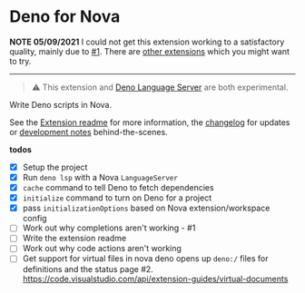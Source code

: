 # Deno for Nova

**NOTE 05/09/2021** I could not get this extension working to a satisfactory quality, mainly due to [#1](https://github.com/robb-j/nova-deno/issues/1).
There are [other extensions](https://extensions.panic.com/search/?search=deno) which you might want to try.

---

> :warning: This extension and [Deno Language Server](https://github.com/denoland/deno/tree/main/cli/lsp) are both experimental.

Write Deno scripts in Nova.

See the [Extension readme](/Deno.novaextension/README.md) for more information,
the [changelog](/Deno.novaextension/CHANGELOG.md) for updates
or [development notes](/DEV.md) behind-the-scenes.

**todos**

- [x] Setup the project
- [x] Run `deno lsp` with a Nova `LanguageServer`
- [x] `cache` command to tell Deno to fetch dependencies
- [x] `initialize` command to turn on Deno for a project
- [x] pass `initializationOptions` based on Nova extension/workspace config
- [ ] Work out why completions aren't working - #1
- [ ] Write the extension readme
- [ ] Work out why code actions aren't working
- [ ] Get support for virtual files in nova
      deno opens up `deno:/` files for definitions and the status page #2.
      https://code.visualstudio.com/api/extension-guides/virtual-documents
